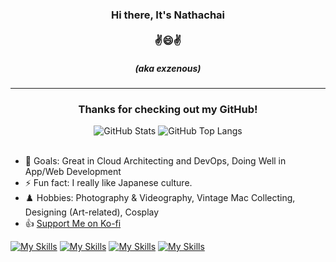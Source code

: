 <div>
  <h3 align="center">Hi there, It's Nathachai<br /><br />✌😄✌</h3><h5 align="center">(aka exzenous)</h5>
</div>

***

<!-- Courtesy of Anurag Hazra https://github.com/anuraghazra/github-readme-stats -->
<!-- Thanks to https://github.com/IgnusG and https://github.com/EYHN/ for the inspiration-->

<div align="center">
<h3>Thanks for checking out my GitHub!</h3>
<img alt="GitHub Stats" src="https://github-readme-stats.vercel.app/api?username=exzenous&show_icons=true&border_radius=15&hide_title=true" />
<img alt="GitHub Top Langs" src="https://github-readme-stats.vercel.app/api/top-langs/?username=exzenous&layout=compact&border_radius=15" />
</div>
<br>
<div align="center">

<!-- [![](https://img.shields.io/badge/Windows-11-2376bc?style=for-the-badge&logo=windows&logoColor=ffffff)](https://www.microsoft.com/en-us/windows/windows-11) 
[![](https://img.shields.io/badge/-Linux-fcc624?style=for-the-badge&logo=linux&logoColor=black)](https://www.linuxfoundation.org/)

[![](https://img.shields.io/badge/IDE-Visual%20Studio%20Code-007ACC?style=for-the-badge&logo=Visual-Studio-Code&logoColor=ffffff)](https://code.visualstudio.com/)
-->

</div>

- 🎯 Goals: Great in Cloud Architecting and DevOps, Doing Well in App/Web Development
- ⚡ Fun fact: I really like Japanese culture.
- ♟️ Hobbies: Photography & Videography, Vintage Mac Collecting, Designing (Art-related), Cosplay
- 👍 [Support Me on Ko-fi](https://ko-fi.com/exzenous)

[![My Skills](https://skillicons.dev/icons?i=js,html,css,vue,tailwindcss&perline=3)](https://skillicons.dev)
[![My Skills](https://skillicons.dev/icons?i=git,kubernetes,linux,docker,aws,azure&perline=2)](https://skillicons.dev)
[![My Skills](https://skillicons.dev/icons?i=jenkins,gitlab,github,githubactions&perline=1)](https://skillicons.dev)
[![My Skills](https://skillicons.dev/icons?i=python&perline=2)](https://skillicons.dev)

<!--
Here are some ideas to get you started:
- 🌱 I’m currently interested in ...
- 🔭 I’m currently working on ...
- 👯 I’m looking to collaborate on ...
- 🤔 I’m looking for help with ...
- 📫 How to reach me: ...
- 💬 Ask me about ...
- 😄 Pronouns: ...
-->
